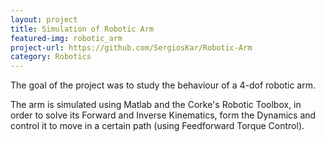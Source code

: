 ```yaml
---
layout: project
title: Simulation of Robotic Arm 
featured-img: robotic_arm
project-url: https://github.com/SergiosKar/Robotic-Arm
category: Robotics
---
```


The goal of the project was to study the behaviour of a 4-dof robotic arm.


The arm is simulated using Matlab and the Corke's Robotic Toolbox, in order to solve its Forward and Inverse Kinematics,
form the Dynamics and control it to move in a certain path (using Feedforward Torque Control).




